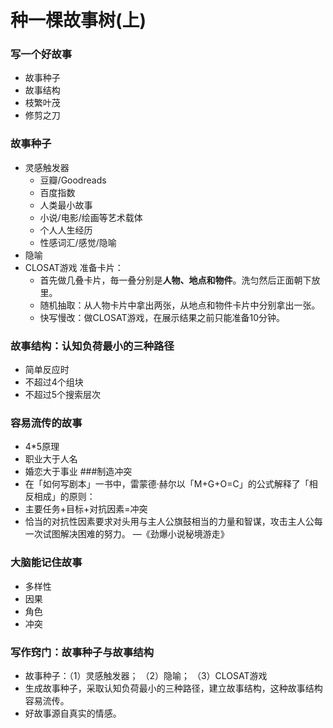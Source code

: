 # 种一棵故事树(上)
### 写一个好故事
- 故事种子
- 故事结构
- 枝繁叶茂
- 修剪之刀
### 故事种子
- 灵感触发器
  - 豆瓣/Goodreads
  - 百度指数
  - 人类最小故事
  - 小说/电影/绘画等艺术载体
  - 个人人生经历
  - 性感词汇/感觉/隐喻
- 隐喻
- CLOSAT游戏
  准备卡片：
  - 首先做几叠卡片，毎一叠分别是**人物、地点和物件**。洗匀然后正面朝下放里。
  - 随机抽取：从人物卡片中拿出两张，从地点和物件卡片中分别拿出一张。
  - 快写慢改：做CLOSAT游戏，在展示结果之前只能准备10分钟。

### 故事结构：认知负荷最小的三种路径
- 简单反应时
- 不超过4个组块
- 不超过5个搜索层次
### 容易流传的故事
- 4*5原理
- 职业大于人名
- 婚恋大于事业
###制造冲突
- 在「如何写剧本」一书中，雷蒙德·赫尔以「M+G+O=C」的公式解释了「相反相成」的原则：
- 主要任务+目标+对抗因素=冲突
- 恰当的对抗性因素要求对头用与主人公旗鼓相当的力量和智谋，攻击主人公每一次试图解决困难的努力。
—《劲爆小说秘境游走》
### 大脑能记住故事
- 多样性
- 因果
- 角色
- 冲突
### 写作窍门：故事种子与故事结构
- 故事种子：（1）灵感触发器；
（2）隐喻；
（3）CLOSAT游戏
- 生成故事种子，采取认知负荷最小的三种路径，建立故事结构，这种故事结构容易流传。
- 好故事源自真实的情感。



